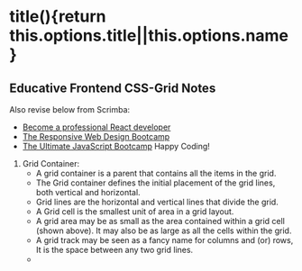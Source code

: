 # title(){return this.options.title||this.options.name}

## Educative Frontend CSS-Grid Notes

Also revise below from Scrimba:

- [Become a professional React developer](https://scrimba.com/course/greact)
- [The Responsive Web Design Bootcamp](https://scrimba.com/course/gresponsive)
- [The Ultimate JavaScript Bootcamp](https://scrimba.com/course/gjavascript)
Happy Coding!


1. Grid Container:
   - A grid container is a parent that contains all the items in the grid.
   - The Grid container defines the initial placement of the grid lines, both vertical and horizontal.
   - Grid lines are the horizontal and vertical lines that divide the grid.
   - A Grid cell is the smallest unit of area in a grid layout.
   - A grid area may be as small as the area contained within a grid cell (shown above). It may also be as large as all the cells within the grid.
   - A grid track may be seen as a fancy name for columns and (or) rows, It is the space between any two grid lines.
   -
